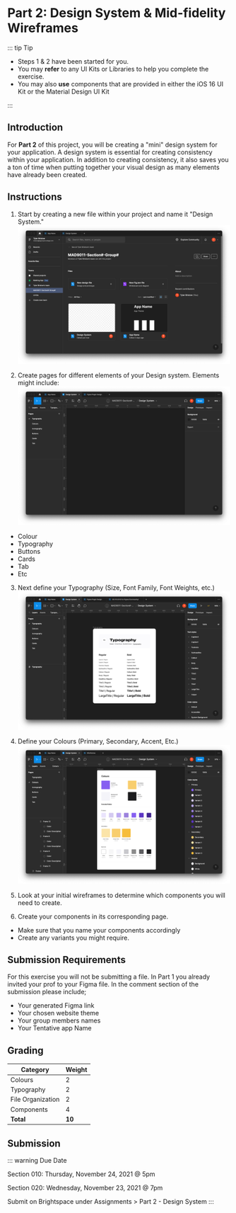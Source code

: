 # Part 2: Design System & Mid-fidelity Wireframes

::: tip Tip

- Steps 1 & 2 have been started for you.
- You may **refer** to any UI Kits or Libraries to help you complete the exercise.
- You may also **use** components that are provided in either the iOS 16 UI Kit or the Material Design UI Kit

:::

## Introduction

For **Part 2** of this project, you will be creating a "mini" design system for your application. A design system is essential for creating consistency within your application. In addition to creating consistency, it also saves you a ton of time when putting together your visual design as many elements have already been created.

## Instructions

1. Start by creating a new file within your project and name it "Design System."
   ![Step 1](./assets/step-1.png)

2. Create pages for different elements of your Design system. Elements might include:
   ![Step 2](./assets/step-2.png)

- Colour
- Typography
- Buttons
- Cards
- Tab
- Etc

3. Next define your Typography (Size, Font Family, Font Weights, etc.)
   ![Step 3](./assets/step-3.png)

4. Define your Colours (Primary, Secondary, Accent, Etc.)
   ![Step 4](./assets/step-4.png)

5. Look at your initial wireframes to determine which components you will need to create.

6. Create your components in its corresponding page.

- Make sure that you name your components accordingly
- Create any variants you might require.

## Submission Requirements

For this exercise you will not be submitting a file. In Part 1 you already invited your prof to your Figma file. In the comment section of the submission please include;

- Your generated Figma link
- Your chosen website theme
- Your group members names
- Your Tentative app Name

## Grading

| Category          | Weight |
| ----------------- | ------ |
| Colours           | 2      |
| Typography        | 2      |
| File Organization | 2      |
| Components        | 4      |
| **Total**         | **10** |

## Submission

::: warning Due Date

Section 010: Thursday, November 24, 2021 @ 5pm

Section 020: Wednesday, November 23, 2021 @ 7pm

Submit on Brightspace under Assignments > Part 2 - Design System
:::
